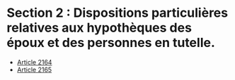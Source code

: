# Section 2 : Dispositions particulières relatives aux hypothèques des époux et des personnes en tutelle.

- [Article 2164](article-2164.md)
- [Article 2165](article-2165.md)
